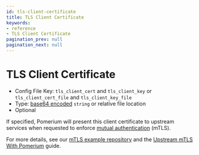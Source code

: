 ```yaml
---
id: tls-client-certificate
title: TLS Client Certificate
keywords:
- reference
- TLS Client Certificate
pagination_prev: null
pagination_next: null
---
```



# TLS Client Certificate
- Config File Key: `tls_client_cert` and `tls_client_key` or `tls_client_cert_file` and `tls_client_key_file`
- Type: [base64 encoded](https://en.wikipedia.org/wiki/Base64) `string` or relative file location
- Optional

If specified, Pomerium will present this client certificate to upstream services when requested to enforce [mutual authentication](https://en.wikipedia.org/wiki/Mutual_authentication) (mTLS).

For more details, see our [mTLS example repository](https://github.com/pomerium/pomerium/tree/main/examples/mutual-tls) and the [Upstream mTLS With Pomerium](/docs/guides/upstream-mtls) guide.

